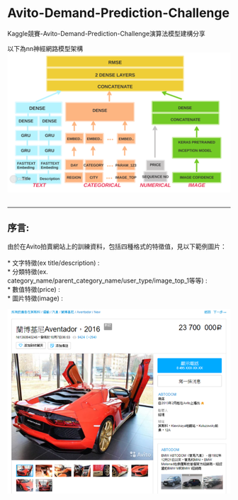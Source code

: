 # Avito-Demand-Prediction-Challenge
Kaggle競賽-Avito-Demand-Prediction-Challenge演算法模型建構分享

以下為nn神經網路模型架構
![image](https://github.com/c1021313/Avito-Demand-Prediction-Challenge/blob/master/img/my_nn_structure.png)
<br><br>

------

## 序言: <br>
由於在Avito拍賣網站上的訓練資料，包括四種格式的特徵值，見以下範例圖片：  <br>  <br>
    * 文字特徵(ex title/description) :  <br>
    * 分類特徵(ex. category_name/parent_category_name/user_type/image_top_1等等) :  <br>
    * 數值特徵(price) :   <br>
    * 圖片特徵(image) :  <br>

![image](https://github.com/c1021313/Avito-Demand-Prediction-Challenge/blob/master/img/Avito商品範例.png)

